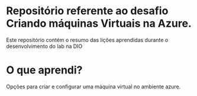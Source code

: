 # Repositório referente ao desafio Criando máquinas Virtuais na Azure.
Este repositório contém o resumo das lições aprendidas durante o desenvolvimento do lab na DIO

# O que aprendi?
Opções para criar e configurar uma máquina virtual no ambiente azure.
